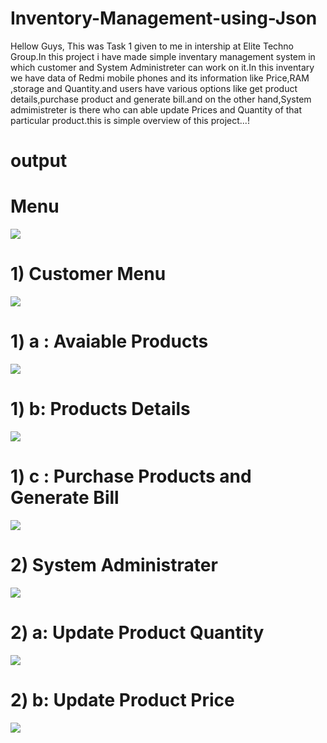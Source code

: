 # Inventory-Management-using-Json
Hellow Guys,
This was Task 1 given to me in intership at Elite Techno Group.In this project i have made simple inventary management system in which customer and System Administreter can work on it.In this inventary we have data of Redmi mobile phones and its information like Price,RAM ,storage and Quantity.and users have various options like get product details,purchase product and generate bill.and on the other hand,System admimistreter is there who can able update Prices and Quantity of that particular product.this is simple overview of this project...! 

# output

#  Menu

<img src="https://github.com/Omkar4141/Inventory-Management-using-Json/blob/main/1.png">

# 1) Customer Menu

<img src="https://github.com/Omkar4141/Inventory-Management-using-Json/blob/main/2.png">

# 1) a : Avaiable Products

<img src="https://github.com/Omkar4141/Inventory-Management-using-Json/blob/main/3.png">

# 1) b: Products Details

<img src="https://github.com/Omkar4141/Inventory-Management-using-Json/blob/main/4.png">

# 1) c : Purchase Products and Generate Bill

<img src="https://github.com/Omkar4141/Inventory-Management-using-Json/blob/main/5.png">

# 2) System Administrater

<img src="https://github.com/Omkar4141/Inventory-Management-using-Json/blob/main/6.png">

# 2) a: Update Product Quantity

<img src="https://github.com/Omkar4141/Inventory-Management-using-Json/blob/main/78.png">

# 2) b: Update Product Price

<img src="https://github.com/Omkar4141/Inventory-Management-using-Json/blob/main/8.png">




